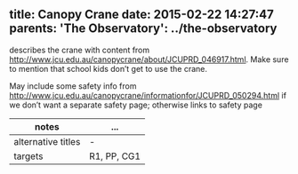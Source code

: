 title: Canopy Crane
date: 2015-02-22 14:27:47
parents:
  'The Observatory': ../the-observatory
---

describes the crane with content from http://www.jcu.edu.au/canopycrane/about/JCUPRD_046917.html.  Make sure to mention that school kids don’t get to use the crane.

May include some safety info from http://www.jcu.edu.au/canopycrane/informationfor/JCUPRD_050294.html if we don’t want a separate safety page; otherwise links to safety page


notes | ...
-------|-----
alternative titles | -
targets | R1, PP, CG1
